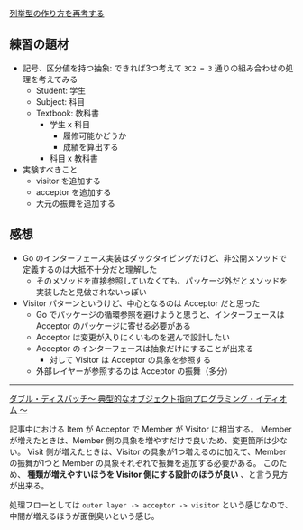 [列挙型の作り方を再考する](https://gocon.jp/2023/sessions/LT8/)

## 練習の題材

- 記号、区分値を持つ抽象: できれば3つ考えて `3C2 = 3` 通りの組み合わせの処理を考えてみる
    - Student: 学生
    - Subject: 科目
    - Textbook: 教科書
        - 学生 x 科目
            - 履修可能かどうか
            - 成績を算出する
        - 科目 x 教科書
- 実験すべきこと
    - visitor を追加する
    - acceptor を追加する
    - 大元の振舞を追加する

## 感想

- Go のインターフェース実装はダックタイピングだけど、非公開メソッドで定義するのは大抵不十分だと理解した
    - そのメソッドを直接参照していなくても、パッケージ外だとメソッドを実装したと見做されないっぽい
- Visitor パターンというけど、中心となるのは Acceptor だと思った
    - Go でパッケージの循環参照を避けようと思うと、インターフェースは Acceptor のパッケージに寄せる必要がある
    - Acceptor は変更が入りにくいものを選んで設計したい
    - Acceptor のインターフェースは抽象だけにすることが出来る
        - 対して Visitor は Acceptor の具象を参照する
    - 外部レイヤーが参照するのは Acceptor の振舞（多分）

---

[ダブル・ディスパッチ～ 典型的なオブジェクト指向プログラミング・イディオム ～](https://www.infoq.com/jp/articles/DoubleDispatch_0829/)

記事中における Item が Acceptor で Member が Visitor に相当する。
Member が増えたときは、Member 側の具象を増やすだけで良いため、変更箇所は少ない。
Visit 側が増えたときは、Visitor の具象が1つ増えるのに加えて、Member の振舞が1つと Member の具象それぞれで振舞を追加する必要がある。
このため、 **種類が増えやすいほうを Visitor 側にする設計のほうが良い** 、と言う見方が出来る。

処理フローとしては `outer layer -> acceptor -> visitor` という感じなので、中間が増えるほうが面倒臭いという感じ。

